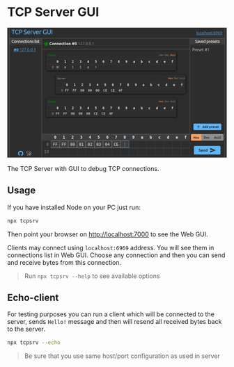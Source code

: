 # TCP Server GUI

<p align="center">
  <img src="https://github.com/AlexxNB/TCPServerGUI/raw/master/screenshot.png">
</p>

The TCP Server with GUI to debug TCP connections.

## Usage

If you have installed Node on your PC just run:

```sh
npx tcpsrv
```

Then point your browser on [http://localhost:7000](http://localhost:7000) to see the Web GUI.

Clients may connect using `localhost:6969` address. You will see them in connections list in Web GUI. Choose any connection and then you can send and receive bytes from this connection. 

> Run `npx tcpsrv --help` to see available options

## Echo-client

For testing purposes you can run a client which will be connected to the server, sends `Hello!` message and then will resend all received bytes back to the server.

```sh
npx tcpsrv --echo
```

> Be sure that you use same host/port configuration as used in server